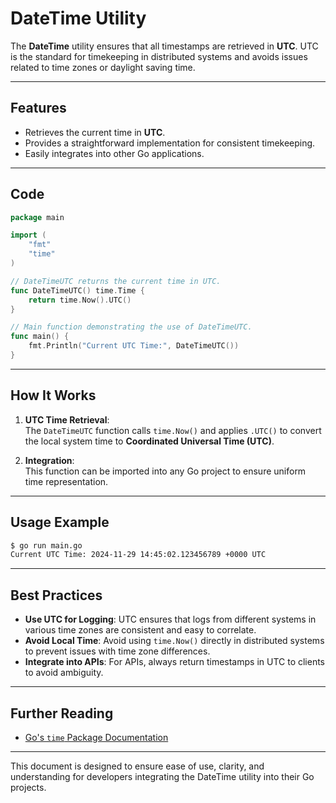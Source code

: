 # DateTime Utility

The **DateTime** utility ensures that all timestamps are retrieved in **UTC**. UTC is the standard for timekeeping in distributed systems and avoids issues related to time zones or daylight saving time.

---

## Features

- Retrieves the current time in **UTC**.
- Provides a straightforward implementation for consistent timekeeping.
- Easily integrates into other Go applications.

---

## Code

```go
package main

import (
    "fmt"
    "time"
)

// DateTimeUTC returns the current time in UTC.
func DateTimeUTC() time.Time {
    return time.Now().UTC()
}

// Main function demonstrating the use of DateTimeUTC.
func main() {
    fmt.Println("Current UTC Time:", DateTimeUTC())
}
```

---

## How It Works

1. **UTC Time Retrieval**:  
   The `DateTimeUTC` function calls `time.Now()` and applies `.UTC()` to convert the local system time to **Coordinated Universal Time (UTC)**.

2. **Integration**:  
   This function can be imported into any Go project to ensure uniform time representation.

---

## Usage Example

```bash
$ go run main.go
Current UTC Time: 2024-11-29 14:45:02.123456789 +0000 UTC
```

---

## Best Practices

- **Use UTC for Logging**: UTC ensures that logs from different systems in various time zones are consistent and easy to correlate.
- **Avoid Local Time**: Avoid using `time.Now()` directly in distributed systems to prevent issues with time zone differences.
- **Integrate into APIs**: For APIs, always return timestamps in UTC to clients to avoid ambiguity.

---

## Further Reading

- [Go's `time` Package Documentation](https://pkg.go.dev/time)

---

This document is designed to ensure ease of use, clarity, and understanding for developers integrating the DateTime utility into their Go projects.
